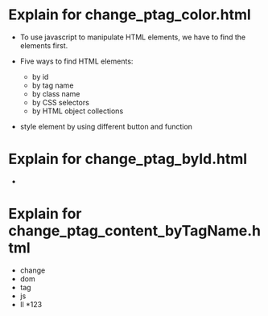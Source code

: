 # Explain for change_ptag_color.html
* To use javascript to manipulate HTML elements, we have to find the elements first.
* Five ways to find HTML elements:
  - by id 
  - by tag name 
  - by class name 
  - by CSS selectors 
  - by HTML object collections

* style element by using different button and function
# Explain for change_ptag_byId.html
* 
# Explain for change_ptag_content_byTagName.html
* change
* dom
* tag
* js
* ll
*123
